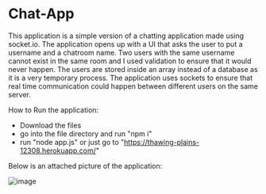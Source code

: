 # Chat-App
This application is a simple version of a chatting application made using socket.io. The application opens up with a UI that asks the user to put a username and a chatroom name. Two users with the same username cannot exist in the same room and I used validation to ensure that it would never happen. The users are stored inside an array instead of a database as it is a very temporary process. The application uses sockets to ensure that real time communication could happen between different users on the same server. 

How to Run the application:
- Download the files
- go into the file directory and run "npm i"
- run "node app.js"
or just go to "https://thawing-plains-12308.herokuapp.com/"

Below is an attached  picture of the application:

![image](https://user-images.githubusercontent.com/46281169/67625850-b10c0c00-f811-11e9-9c5a-3056e1617fda.png)



